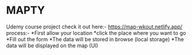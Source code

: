 # MAPTY
Udemy course project
check it out here:- https://map-wkout.netlify.app/
process:-
*First allow your location
*click the place where you want to go
*Fill out the form 
*The data will be stored in browse (local storage)
*The data will be displayed on the map (UI)
